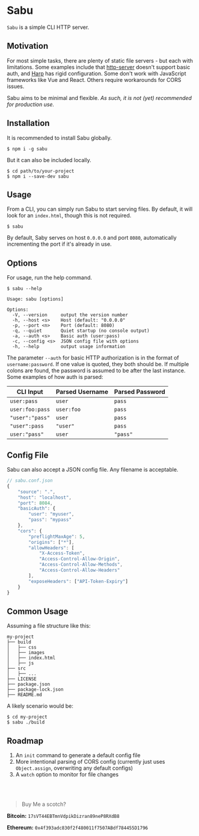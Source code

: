 # Sabu

`Sabu` is a simple CLI HTTP server.


## Motivation

For most simple tasks, there are plenty of static
file servers - but each with limitations. Some examples
include that [http-server](https://github.com/indexzero/http-server)
doesn't support basic auth, and [Harp](http://harpjs.com) has rigid
configuration. Some don't work with JavaScript frameworks like
Vue and React. Others require workarounds for CORS issues.

Sabu aims to be minimal and flexible. _As such, it is not (yet)
recommended for production use._


## Installation

It is recommended to install Sabu globally.

```shell
$ npm i -g sabu
```

But it can also be included locally.

```shell
$ cd path/to/your-project
$ npm i --save-dev sabu
```


## Usage

From a CLI, you can simply run Sabu to start serving files. By default,
it will look for an `index.html`, though this is not required.

```shell
$ sabu
```

By default, Saby serves on host `0.0.0.0` and port `8080`, automatically
incrementing the port if it's already in use.


## Options

For usage, run the help command.

```shell
$ sabu --help

Usage: sabu [options]

Options:
  -V, --version     output the version number
  -h, --host <s>    Host (default: "0.0.0.0"
  -p, --port <n>    Port (default: 8080)
  -q, --quiet       Quiet startup (no console output)
  -a, --auth <s>    Basic auth (user:pass)
  -c, --config <s>  JSON config file with options
  -h, --help        output usage information
```

The parameter `--auth` for basic HTTP authorization is in the format
of `username:password`. If one value is quoted, they both should
be. If multiple colons are found, the password is assumed to be after
the last instance. Some examples of how auth is parsed:

| CLI Input       | Parsed Username   | Parsed Password |
| --------------- | ----------------- | --------------- |
| `user:pass`     | `user`            | `pass`          |
| `user:foo:pass` | `user:foo`        | `pass`          |
| `"user":"pass"` | `user`            | `pass`          |
| `"user":pass`   | `"user"`          | `pass`          |
| `user:"pass"`   | `user`            | `"pass"`        |


## Config File

Sabu can also accept a JSON config file. Any filename is acceptable.

```javascript
// sabu.conf.json
{
    "source": ".",
    "host": "localhost",
    "port": 8084,
    "basicAuth": {
		"user": "myuser",
		"pass": "mypass"
    },
    "cors": {
        "preflightMaxAge": 5,
        "origins": ["*"],
        "allowHeaders": [
            "X-Access-Token",
            "Access-Control-Allow-Origin",
            "Access-Control-Allow-Methods",
            "Access-Control-Allow-Headers"
        ],
        "exposeHeaders": ["API-Token-Expiry"]
    }
}
```


## Common Usage

Assuming a file structure like this:

```
my-project
├── build
│   ├── css
│   ├── images
│   ├── index.html
│   ├── js
├── src
│   ├── ...
├── LICENSE
├── package.json
├── package-lock.json
├── README.md
```

A likely scenario would be:

```shell
$ cd my-project
$ sabu ./build
```

## Roadmap

1. An `init` command to generate a default config file
2. More intentional parsing of CORS config (currently just uses `Object.assign`, overwriting any default configs)
3. A `watch` option to monitor for file changes


<br><br>


> Buy Me a scotch?

**Bitcoin:** `17sVT44EBTmnVdpikDizran89neP8RXdB8`

**Ethereum:** `0x4f393adc830f2f480011f7507ABdf784455D1796`
